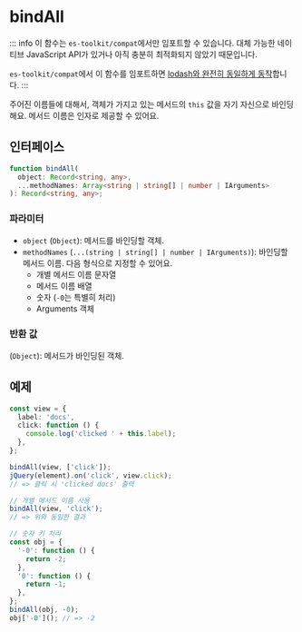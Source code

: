 # bindAll

::: info
이 함수는 `es-toolkit/compat`에서만 임포트할 수 있습니다. 대체 가능한 네이티브 JavaScript API가 있거나 아직 충분히 최적화되지 않았기 때문입니다.

`es-toolkit/compat`에서 이 함수를 임포트하면 [lodash와 완전히 동일하게 동작](../../../compatibility.md)합니다.
:::

주어진 이름들에 대해서, 객체가 가지고 있는 메서드의 `this` 값을 자기 자신으로 바인딩해요. 메서드 이름은 인자로 제공할 수 있어요.

## 인터페이스

```typescript
function bindAll(
  object: Record<string, any>,
  ...methodNames: Array<string | string[] | number | IArguments>
): Record<string, any>;
```

### 파라미터

- `object` (`Object`): 메서드를 바인딩할 객체.
- `methodNames` (`...(string | string[] | number | IArguments)`): 바인딩할 메서드 이름. 다음 형식으로 지정할 수 있어요.
  - 개별 메서드 이름 문자열
  - 메서드 이름 배열
  - 숫자 (`-0`는 특별히 처리)
  - Arguments 객체

### 반환 값

(`Object`): 메서드가 바인딩된 객체.

## 예제

```typescript
const view = {
  label: 'docs',
  click: function () {
    console.log('clicked ' + this.label);
  },
};

bindAll(view, ['click']);
jQuery(element).on('click', view.click);
// => 클릭 시 'clicked docs' 출력

// 개별 메서드 이름 사용
bindAll(view, 'click');
// => 위와 동일한 결과

// 숫자 키 처리
const obj = {
  '-0': function () {
    return -2;
  },
  '0': function () {
    return -1;
  },
};
bindAll(obj, -0);
obj['-0'](); // => -2
```
